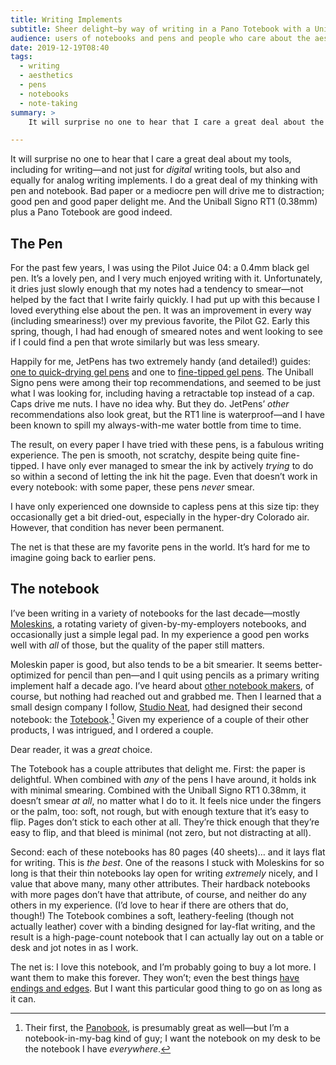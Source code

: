 ```yaml
---
title: Writing Implements
subtitle: Sheer delight—by way of writing in a Pano Totebook with a Uniball Signo RT1 0.38mm.
audience: users of notebooks and pens and people who care about the aesthetics of writing.
date: 2019-12-19T08:40
tags:
  - writing
  - aesthetics
  - pens
  - notebooks
  - note-taking
summary: >
    It will surprise no one to hear that I care a great deal about the experience—the aesthetics—of my writing tools. The combo of a Pano Totebook and a Uniball Signo RT1 0.38mm pen checks off all the boxes for me.

---
```


It will surprise no one to hear that I care a great deal about my tools, including for writing—and not just for *digital* writing tools, but also and equally for analog writing implements. I do a great deal of my thinking with pen and notebook. Bad paper or a mediocre pen will drive me to distraction; good pen and good paper delight me. And the Uniball Signo RT1 (0.38mm) plus a Pano Totebook are good indeed.

## The Pen

For the past few years, I was using the Pilot Juice 04: a 0.4mm black gel pen. It’s a lovely pen, and I very much enjoyed writing with it. Unfortunately, it dries just slowly enough that my notes had a tendency to smear—not helped by the fact that I write fairly quickly. I had put up with this because I loved everything else about the pen. It was an improvement in every way (including smeariness!) over my previous favorite, the Pilot G2. Early this spring, though, I had had enough of smeared notes and went looking to see if I could find a pen that wrote similarly but was less smeary.

Happily for me, JetPens has two extremely handy (and detailed!) guides: [one to quick-drying gel pens][drying] and one to [fine-tipped gel pens][tip]. The Uniball Signo pens were among their top recommendations, and seemed to be just what I was looking for, including having a retractable top instead of a cap. Caps drive me nuts. I have no idea why. But they do. JetPens’ *other* recommendations also look great, but the RT1 line is waterproof—and I have been known to spill my always-with-me water bottle from time to time.

The result, on every paper I have tried with these pens, is a fabulous writing experience. The pen is smooth, not scratchy, despite being quite fine-tipped. I have only ever managed to smear the ink by actively *trying* to do so within a second of letting the ink hit the page. Even that doesn’t work in every notebook: with some paper, these pens *never* smear.

I have only experienced one downside to capless pens at this size tip: they occasionally get a bit dried-out, especially in the hyper-dry Colorado air. However, that condition has never been permanent.

The net is that these are my favorite pens in the world. It’s hard for me to imagine going back to earlier pens.

[drying]: https://www.jetpens.com/blog/the-best-quick-drying-gel-pens/pt/905
[tip]: https://www.jetpens.com/blog/the-best-fine-tip-gel-pens/pt/876

## The notebook

I’ve been writing in a variety of notebooks for the last decade—mostly [Moleskins][moleskin], a rotating variety of given-by-my-employers notebooks, and occasionally just a simple legal pad. In my experience a good pen works well with *all* of those, but the quality of the paper still matters.

Moleskin paper is good, but also tends to be a bit smearier. It seems better-optimized for pencil than pen—and I quit using pencils as a primary writing implement half a decade ago. I’ve heard about [other notebook makers][fieldnotes], of course, but nothing had reached out and grabbed me. Then I learned that a small design company I follow, [Studio Neat], had designed their second notebook: the [Totebook][totebook].[^second] Given my experience of a couple of their other products, I was intrigued, and I ordered a couple.

Dear reader, it was a *great* choice.

The Totebook has a couple attributes that delight me. First: the paper is delightful. When combined with *any* of the pens I have around, it holds ink with minimal smearing. Combined with the Uniball Signo RT1 0.38mm, it doesn’t smear *at all*, no matter what I do to it. It feels nice under the fingers or the palm, too: soft, not rough, but with enough texture that it’s easy to flip. Pages don’t stick to each other at all. They’re thick enough that they’re easy to flip, and that bleed is minimal (not zero, but not distracting at all).

Second: each of these notebooks has 80 pages (40 sheets)… and it lays flat for writing. This is *the best*. One of the reasons I stuck with Moleskins for so long is that their thin notebooks lay open for writing *extremely* nicely, and I value that above many, many other attributes. Their hardback notebooks with more pages don’t have that attribute, of course, and neither do any others in my experience. (I’d love to hear if there are others that do, though!) The Totebook combines a soft, leathery-feeling (though not actually leather) cover with a binding designed for lay-flat writing, and the result is a high-page-count notebook that I can actually lay out on a table or desk and jot notes in as I work.

The net is: I love this notebook, and I’m probably going to buy a lot more. I want them to make this forever. They won’t; even the best things [have endings and edges][endings-and-edges]. But I want this particular good thing to go on as long as it can.

[moleskin]: https://us.moleskine.com/en/
[fieldnotes]: https://fieldnotesbrand.com
[Studio Neat]: https://www.studioneat.com
[totebook]: https://www.studioneat.com/products/totebook
[endings-and-edges]: https://v5.chriskrycho.com/journal/endings-and-edges/

[^second]: Their first, the [Panobook], is presumably great as well—but I’m a notebook-in-my-bag kind of guy; I want the notebook on my desk to be the notebook I have *everywhere*.

[Panobook]: https://www.studioneat.com/products/panobook